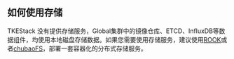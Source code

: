 ## 如何使用存储

TKEStack 没有提供存储服务，Global集群中的镜像仓库、ETCD、InfluxDB等数据组件，均使用本地磁盘存储数据。如果您需要使用存储服务，建议使用[ROOK](https://rook.io/)或者[chubaoFS](https://chubao.io/)，部署一套容器化的分布式存储服务。